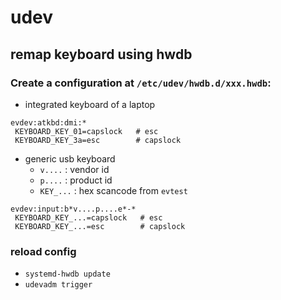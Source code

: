 # udev

## remap keyboard using hwdb

### Create a configuration at `/etc/udev/hwdb.d/xxx.hwdb`:

* integrated keyboard of a laptop
```
evdev:atkbd:dmi:*
 KEYBOARD_KEY_01=capslock   # esc
 KEYBOARD_KEY_3a=esc        # capslock
```

* generic usb keyboard
  - `v....` : vendor id
  - `p....` : product id
  - `KEY_...` : hex scancode from `evtest`
```
evdev:input:b*v....p....e*-*
 KEYBOARD_KEY_...=capslock   # esc
 KEYBOARD_KEY_...=esc        # capslock
```

### reload config
* `systemd-hwdb update`
* `udevadm trigger`
